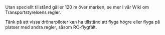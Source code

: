 ﻿Utan speciellt tillstånd gäller 120 m över marken, se mer i vår Wiki om Transportstyrelsens regler.

Tänk på att vissa drönarpiloter kan ha tillstånd att flyga högre eller flyga på platser med andra regler, såsom RC-flygfält.
